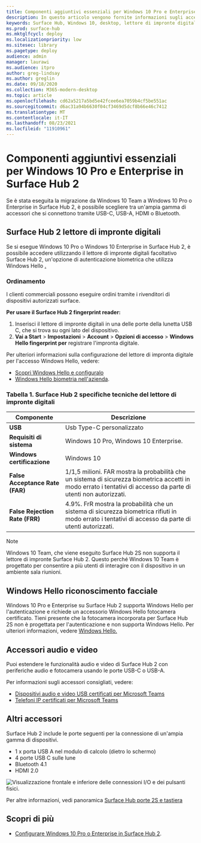 ```yaml
---
title: Componenti aggiuntivi essenziali per Windows 10 Pro e Enterprise in Surface Hub 2
description: In questo articolo vengono fornite informazioni sugli accessori facoltativi che è possibile utilizzare con Windows 10 Pro o Enterprise su Surface Hub 2.
keywords: Surface Hub, Windows 10, desktop, lettore di impronte digitali, Windows Hello
ms.prod: surface-hub
ms.mktglfcycl: deploy
ms.localizationpriority: low
ms.sitesec: library
ms.pagetype: deploy
audience: admin
manager: laurawi
ms.audience: itpro
author: greg-lindsay
ms.author: greglin
ms.date: 09/18/2020
ms.collection: M365-modern-desktop
ms.topic: article
ms.openlocfilehash: cd62a5217a5bd5e42fcee6ea7059b4cf5be551ac
ms.sourcegitcommit: d6ac31a94b6630f04cf3469d5dcf8b66e46c7412
ms.translationtype: MT
ms.contentlocale: it-IT
ms.lasthandoff: 08/23/2021
ms.locfileid: "11910961"
---
```

# <a name="essential-add-ons-for-windows-10-pro-and-enterprise-on-surface-hub-2"></a>Componenti aggiuntivi essenziali per Windows 10 Pro e Enterprise in Surface Hub 2

Se è stata eseguita la migrazione da Windows 10 Team a Windows 10 Pro o Enterprise in Surface Hub 2, è possibile scegliere tra un'ampia gamma di accessori che si connettono tramite USB-C, USB-A, HDMI o Bluetooth. 

## <a name="surface-hub-2-fingerprint-reader"></a>Surface Hub 2 lettore di impronte digitali

Se si esegue Windows 10 Pro o Windows 10 Enterprise in Surface Hub 2, è possibile accedere utilizzando il lettore di impronte digitali facoltativo Surface Hub 2, un'opzione di autenticazione biometrica che utilizza Windows Hello [.](https://docs.microsoft.com/windows-hardware/design/device-experiences/windows-hello)

### <a name="ordering"></a>Ordinamento

I clienti commerciali possono eseguire ordini tramite i rivenditori di dispositivi autorizzati surface.

**Per usare il Surface Hub 2 fingerprint reader:**

1. Inserisci il lettore di impronte digitali in una delle porte della lunetta USB C, che si trova su ogni lato del dispositivo.
2. **Vai a Start**  >  **Impostazioni**  >  **Account**  >  **Opzioni di accesso**  >  **Windows Hello fingerprint per** registrare l'impronta digitale.

Per ulteriori informazioni sulla configurazione del lettore di impronta digitale per l'accesso Windows Hello, vedere:

- [Scopri Windows Hello e configuralo](https://support.microsoft.com/help/4028017/windows-learn-about-windows-hello-and-set-it-up)
- [Windows Hello biometria nell'azienda](https://docs.microsoft.com/windows/security/identity-protection/hello-for-business/hello-biometrics-in-enterprise).

  
### <a name="table-1-surface-hub-2-fingerprint-reader-tech-specs"></a>Tabella 1. Surface Hub 2 specifiche tecniche del lettore di impronte digitali


| Componente                       | Descrizione                                                                                                                          |
| ------------------------------- | ------------------------------------------------------------------------------------------------------------------------------------ |
| **USB**                         | Usb Type-C personalizzato                                                                                                           |
| **Requisiti di sistema**          | Windows 10 Pro, Windows 10 Enterprise.                                                                                               |
| **Windows certificazione**       | Windows 10                                                                                                                           |
| **False Acceptance Rate (FAR)** | 1/1,5 milioni. FAR mostra la probabilità che un sistema di sicurezza biometrica accetti in modo errato i tentativi di accesso da parte di utenti non autorizzati. |
| **False Rejection Rate (FRR)** | 4.9%. FrR mostra la probabilità che un sistema di sicurezza biometrica rifiuti in modo errato i tentativi di accesso da parte di utenti autorizzati. |


> [!NOTE]
> Windows 10 Team, che viene eseguito Surface Hub 2S non supporta il lettore di impronte Surface Hub 2. Questo perché Windows 10 Team è progettato per consentire a più utenti di interagire con il dispositivo in un ambiente sala riunioni. 
 
## <a name="windows-hello-face-recognition"></a>Windows Hello riconoscimento facciale

Windows 10 Pro e Enterprise su Surface Hub 2 supporta Windows Hello per l'autenticazione e richiede un accessorio Windows Hello fotocamera certificato. Tieni presente che la fotocamera incorporata per Surface Hub 2S non è progettata per l'autenticazione e non supporta Windows Hello. Per ulteriori informazioni, vedere [Windows Hello.](https://docs.microsoft.com/windows-hardware/design/device-experiences/windows-hello)


## <a name="audio-and-video-accessories"></a>Accessori audio e video

Puoi estendere le funzionalità audio e video di Surface Hub 2 con periferiche audio e fotocamera usando le porte USB-C o USB-A.

Per informazioni sugli accessori consigliati, vedere:

- [Dispositivi audio e video USB certificati per Microsoft Teams](https://docs.microsoft.com/microsoftteams/devices/usb-devices)
- [Telefoni IP certificati per Microsoft Teams](https://docs.microsoft.com/microsoftteams/devices/teams-ip-phones)



## <a name="other-accessories"></a>Altri accessori
Surface Hub 2 include le porte seguenti per la connessione di un'ampia gamma di dispositivi. 

- 1 x porta USB A nel modulo di calcolo (dietro lo schermo)
- 4 porte USB C sulle lune
- Bluetooth 4.1
- HDMI 2.0

 ![Visualizzazione frontale e inferiore delle connessioni I/O e dei pulsanti fisici.](images/hub2s-schematic.png)

Per altre informazioni, vedi panoramica [Surface Hub porte 2S e tastiera](surface-hub-2s-port-keypad-overview.md)


## <a name="learn-more"></a>Scopri di più

- [Configurare Windows 10 Pro o Enterprise in Surface Hub 2](surface-hub-2-post-install.md).